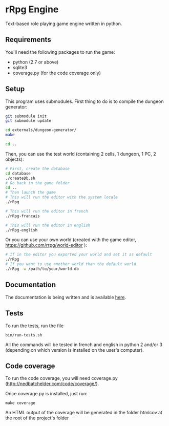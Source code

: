 # rRpg Engine

Text-based role playing game engine written in python.

## Requirements

You'll need the following packages to run the game:
* python (2.7 or above)
* sqlite3
* coverage.py (for the code coverage only)

## Setup

This program uses submodules. First thing to do is to compile the dungeon
generator:
```bash
git submodule init
git submodule update

cd externals/dungeon-generator/
make

cd ..
```

Then, you can use the test world (containing 2 cells, 1 dungeon, 1 PC,
2 objects):
```bash
# First, create the database
cd database
./createDb.sh
# Go back in the game folder
cd ..
# Then launch the game
# This will run the editor with the system locale
./rRpg

# This will run the editor in french
./rRpg-francais

# This will run the editor in english
./rRpg-english
```

Or you can use your own world (created with the game editor,
https://github.com/rrpg/world-editor ):
```bash
# If in the editor you exported your world and set it as default
./rRpg
# If you want to use another world than the default world
./rRpg -w /path/to/your/world.db
```

## Documentation

The documentation is being written and is available
[here](http://rrpg.github.io/engine).

## Tests

To run the tests, run the file
```
bin/run-tests.sh
```
All the commands will be tested in french and english in python 2 and/or 3
(depending on which version is installed on the user's computer).

## Code coverage

To run the code coverage, you will need coverage.py
(http://nedbatchelder.com/code/coverage/).

Once coverage.py is installed, just run:

```
make coverage
```

An HTML output of the coverage will be generated in the folder htmlcov at the
root of the project's folder
